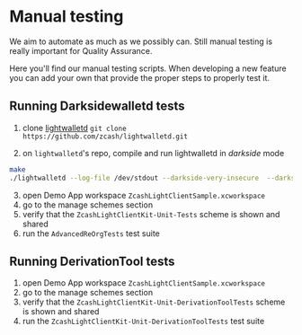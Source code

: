 # Manual testing

We aim to automate as much as we possibly can. Still manual testing is really important for Quality Assurance. 

Here you'll find our manual testing scripts. When developing a new feature you can add your own that provide the proper steps to properly test it. 


## Running Darksidewalletd tests

1. clone [lightwalletd](https://github.com/zcash/lightwalletd.git)
`git clone https://github.com/zcash/lightwalletd.git`

2. on `lightwalletd`'s repo, compile and run lightwalletd in _darkside_ mode
```` bash
make
./lightwalletd --log-file /dev/stdout --darkside-very-insecure  --darkside-timeout 1000 --gen-cert-very-insecure --data-dir . --no-tls-very-insecure
````

3. open Demo App workspace `ZcashLightClientSample.xcworkspace`
4. go to the manage schemes section
5. verify that the `ZcashLightClientKit-Unit-Tests` scheme is shown and shared
6. run the `AdvancedReOrgTests` test suite

## Running DerivationTool tests

1. open Demo App workspace `ZcashLightClientSample.xcworkspace`
2. go to the manage schemes section
3. verify that the `ZcashLightClientKit-Unit-DerivationToolTests` scheme is shown and shared
6. run the `ZcashLightClientKit-Unit-DerivationToolTests` test suite